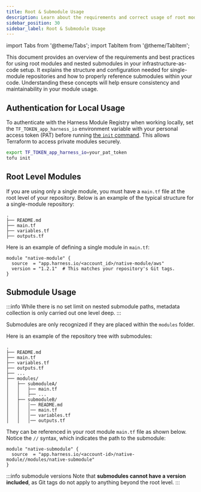 ```yaml
---
title: Root & Submodule Usage
description: Learn about the requirements and correct usage of root modules and nested submodules.
sidebar_position: 30
sidebar_label: Root & Submodule Usage
---
```


import Tabs from '@theme/Tabs';
import TabItem from '@theme/TabItem';


This document provides an overview of the requirements and best practices for using root modules and nested submodules in your infrastructure-as-code setup. It explains the structure and configuration needed for single-module repositories and how to properly reference submodules within your code. Understanding these concepts will help ensure consistency and maintainability in your module usage.

## Authentication for Local Usage
To authenticate with the Harness Module Registry when working locally, set the `TF_TOKEN_app_harness_io` environment variable with your personal access token (PAT) before running [the `init` command](/docs/infra-as-code-management/pipelines/terraform-plugins#initialize). This allows Terraform to access private modules securely.

```bash
export TF_TOKEN_app_harness_io=your_pat_token
tofu init
```

<Tabs>
<TabItem value="Single modules">

## Root Level Modules
If you are using only a single module, you must have a `main.tf` file at the root level of your repository. Below is an example of the typical structure for a single-module repository:

```
.
├── README.md
├── main.tf
├── variables.tf
├── outputs.tf
```

Here is an example of defining a single module in `main.tf`:

```hcl
module "native-module" {
  source  = "app.harness.io/<account_id>/native-module/aws"
  version = "1.2.1"  # This matches your repository's Git tags.
}
```
</TabItem>
<TabItem value="Submodules">

## Submodule Usage
:::info
While there is no set limit on nested submodule paths, metadata collection is only carried out one level deep.
:::

Submodules are only recognized if they are placed within the `modules` folder. 

Here is an example of the repository tree with submodules:

```
.
├── README.md
├── main.tf
├── variables.tf
├── outputs.tf
├── ...
├── modules/
│   ├── submoduleA/
│   │   ├── main.tf
│   │   ├── ...
│   ├── submoduleB/
│   │   │── README.md
│   │   │── main.tf
│   │   │── variables.tf
│   │   │── outputs.tf
```

They can be referenced in your root module `main.tf` file as shown below. Notice the `//` syntax, which indicates the path to the submodule:

```hcl
module "native-submodule" {
  source  = "app.harness.io/<account-id>/native-module//modules/native-submodule"
}
```
:::info submodule versions
Note that **submodules cannot have a version included**, as Git tags do not apply to anything beyond the root level.
:::
</TabItem>
</Tabs>
